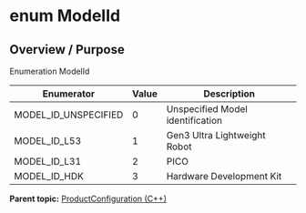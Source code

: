 # enum ModelId

## Overview / Purpose

Enumeration ModelId

|Enumerator|Value|Description|
|----------|-----|-----------|
|MODEL\_ID\_UNSPECIFIED|0|Unspecified Model identification|
|MODEL\_ID\_L53|1|Gen3 Ultra Lightweight Robot|
|MODEL\_ID\_L31|2|PICO|
|MODEL\_ID\_HDK|3|Hardware Development Kit|

**Parent topic:** [ProductConfiguration \(C++\)](../../summary_pages/ProductConfiguration.md)

